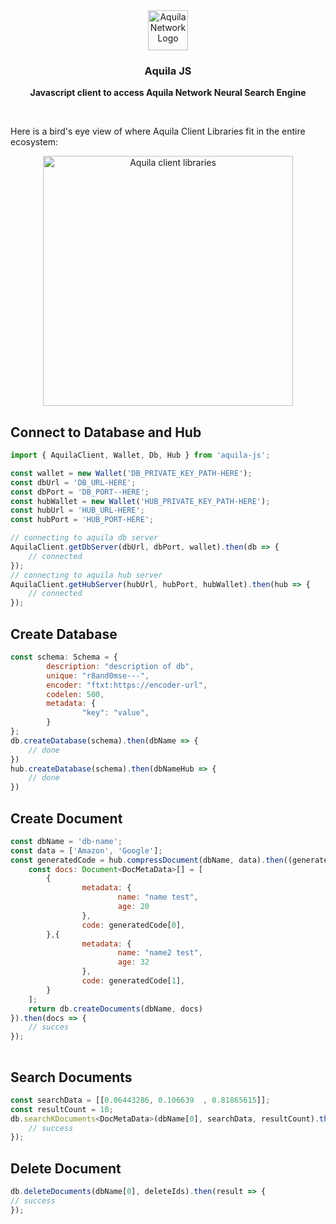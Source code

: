 <div align="center">
  <a href="https://aquila.network">
    <img
      src="https://user-images.githubusercontent.com/19545678/133918727-5a37c6be-676f-427b-8c86-dd50f58d1287.png"
      alt="Aquila Network Logo"
      height="64"
    />
  </a>
  <br />
  <p>
    <h3>
      <b>
        Aquila JS
      </b>
    </h3>
  </p>
  <p>
    <b>
      Javascript client to access Aquila Network Neural Search Engine
    </b>
  </p>
  <br/>
</div>

Here is a bird's eye view of where Aquila Client Libraries fit in the entire ecosystem:
<div align="center">
  <img
    src="https://user-images.githubusercontent.com/19545678/133918436-63c39f8a-aa6c-4d7c-939a-20e35cc8b2c2.png"
    alt="Aquila client libraries"
    height="400"
  />
 <br/>
</div>

## Connect to Database and Hub
```js
import { AquilaClient, Wallet, Db, Hub } from 'aquila-js';

const wallet = new Wallet('DB_PRIVATE_KEY_PATH-HERE');
const dbUrl = 'DB_URL-HERE';
const dbPort = 'DB_PORT--HERE';
const hubWallet = new Wallet('HUB_PRIVATE_KEY_PATH-HERE');
const hubUrl = 'HUB_URL-HERE';
const hubPort = 'HUB_PORT-HERE';

// connecting to aquila db server
AquilaClient.getDbServer(dbUrl, dbPort, wallet).then(db => {
	// connected
});
// connecting to aquila hub server
AquilaClient.getHubServer(hubUrl, hubPort, hubWallet).then(hub => {
	// connected
});
```

## Create Database

```js
const schema: Schema = {
		description: "description of db",
		unique: "r8and0mse---",
		encoder: "ftxt:https://encoder-url",
		codelen: 500,
		metadata: {
				"key": "value",
		}
};
db.createDatabase(schema).then(dbName => {
	// done
})
hub.createDatabase(schema).then(dbNameHub => {
	// done
})
```

## Create Document

```js
const dbName = 'db-name';
const data = ['Amazon', 'Google'];
const generatedCode = hub.compressDocument(dbName, data).then((generatedCode: as number[][]) => {
	const docs: Document<DocMetaData>[] = [
		{
				metadata: {
						name: "name test",
						age: 20
				},
				code: generatedCode[0],
		},{
				metadata: {
						name: "name2 test",
						age: 32
				},
				code: generatedCode[1],
		}
	];
	return db.createDocuments(dbName, docs)
}).then(docs => {
	// succes	
});
	
```

## Search Documents

```js
const searchData = [[0.06443286, 0.106639  , 0.81865615]];
const resultCount = 10;
db.searchKDocuments<DocMetaData>(dbName[0], searchData, resultCount).then(result => {
	// success
});
```

## Delete Document

```js
db.deleteDocuments(dbName[0], deleteIds).then(result => {
// success
});
```
